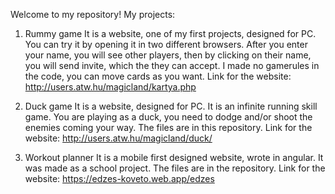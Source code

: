 Welcome to my repository!
My projects:

1. Rummy game
It is a website, one of my first projects, designed for PC.
You can try it by opening it in two different browsers. After you enter your name, you will see other players, then by clicking on their name, you will send invite, which the they can accept.
I made no gamerules in the code, you can move cards as you want.
Link for the website: http://users.atw.hu/magicland/kartya.php

2. Duck game
It is a website, designed for PC.
It is an infinite running skill game. You are playing as a duck, you need to dodge and/or shoot the enemies coming your way.
The files are in this repository.
Link for the website: http://users.atw.hu/magicland/duck/

4. Workout planner
It is a mobile first designed website, wrote in angular. It was made as a school project.
The files are in the repository.
Link for the website: https://edzes-koveto.web.app/edzes

